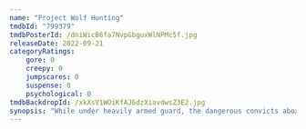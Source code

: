 ```yaml
---
name: "Project Wolf Hunting"
tmdbId: "799379"
tmdbPosterId: /dniWicB6fa7NvpGbguxWlNPMc5f.jpg
releaseDate: 2022-09-21
categoryRatings:
    gore: 0
    creepy: 0
    jumpscares: 0
    suspense: 0
    psychological: 0
tmdbBackdropId: /xkXsV1WOiKfAJ6dzXiavdwsZ3E2.jpg
synopsis: "While under heavily armed guard, the dangerous convicts aboard a cargo ship unite in a coordinated escape attempt that soon escalates into a bloody, all-out riot. But as the fugitives continue their brutal campaign of terror, they soon discover that not even the most vicious among them is safe from the horror they unknowingly unleashed from the darkness below deck."
---
```

